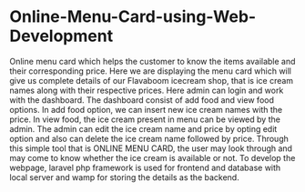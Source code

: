 # Online-Menu-Card-using-Web-Development
Online menu card which helps the customer to know the items available and their corresponding price.
Here we are displaying the menu card which will give us complete details of our Flavaboom icecream shop, that is ice cream names along with their respective prices.
Here admin can login and work with the dashboard. The dashboard consist of add food and view food options. In add food option, we can insert new ice cream names with the price. In view food, the ice cream present in menu can be viewed by the admin. The admin can edit the ice cream name and price by opting edit option and also can delete the ice cream name followed by price.
Through this simple tool that is ONLINE MENU CARD, the user may look through and may come to know whether the ice cream is available or not. To develop the webpage, laravel php framework is used for frontend and database with local server and wamp for storing the details as the backend.

